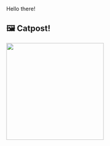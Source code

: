 Hello there!



## 🖼️ Catpost!

<sub>
    <img src="https://cdn2.thecatapi.com/images/mt0WK1Pm_.jpg" height="256">
</sub>

